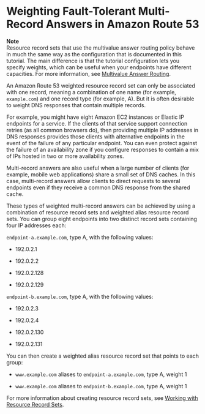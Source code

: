 # Weighting Fault\-Tolerant Multi\-Record Answers in Amazon Route 53<a name="TutorialWeightedFTMR"></a>

**Note**  
Resource record sets that use the multivalue answer routing policy behave in much the same way as the configuration that is documented in this tutorial\. The main difference is that the tutorial configuration lets you specify weights, which can be useful when your endpoints have different capacities\. For more information, see [Multivalue Answer Routing](routing-policy.md#routing-policy-multivalue)\.

An Amazon Route 53 weighted resource record set can only be associated with one record, meaning a combination of one name \(for example, `example.com`\) and one record type \(for example, A\)\. But it is often desirable to weight DNS responses that contain multiple records\. 

For example, you might have eight Amazon EC2 instances or Elastic IP endpoints for a service\. If the clients of that service support connection retries \(as all common browsers do\), then providing multiple IP addresses in DNS responses provides those clients with alternative endpoints in the event of the failure of any particular endpoint\. You can even protect against the failure of an availability zone if you configure responses to contain a mix of IPs hosted in two or more availability zones\.

Multi\-record answers are also useful when a large number of clients \(for example, mobile web applications\) share a small set of DNS caches\. In this case, multi\-record answers allow clients to direct requests to several endpoints even if they receive a common DNS response from the shared cache\.

These types of weighted multi\-record answers can be achieved by using a combination of resource record sets and weighted alias resource record sets\. You can group eight endpoints into two distinct record sets containing four IP addresses each:

`endpoint-a.example.com`, type A, with the following values:

+ 192\.0\.2\.1

+ 192\.0\.2\.2

+ 192\.0\.2\.128

+ 192\.0\.2\.129

`endpoint-b.example.com`, type A, with the following values:

+ 192\.0\.2\.3

+ 192\.0\.2\.4

+ 192\.0\.2\.130

+ 192\.0\.2\.131

You can then create a weighted alias resource record set that points to each group:

+ `www.example.com` aliases to `endpoint-a.example.com`, type A, weight 1

+ `www.example.com` aliases to `endpoint-b.example.com`, type A, weight 1

For more information about creating resource record sets, see [Working with Resource Record Sets](rrsets-working-with.md)\.